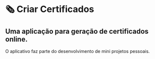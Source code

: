 # &#x1F5DE;&#xFE0F; Criar Certificados

## Uma aplicação para geração de certificados online.

O aplicativo faz parte do desenvolvimento de mini projetos pessoais.
